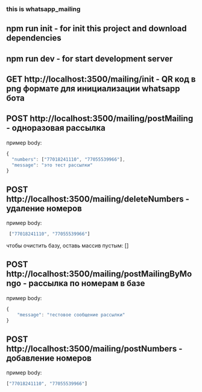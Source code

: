 ### this is whatsapp_mailing

## npm run init - for init this project and download dependencies

## npm run dev - for start development server


## GET http://localhost:3500/mailing/init - QR код в png формате для инициализации whatsapp бота

## POST http://localhost:3500/mailing/postMailing - одноразовая рассылка
пример body:
```js
{
  "numbers": ["77018241110", "77055539966"],
  "message": "это тест рассылки"
}
```

## POST http://localhost:3500/mailing/deleteNumbers - удаление номеров
пример body:
```js
 ["77018241110", "77055539966"]
 ```
чтобы очистить базу, оставь массив пустым: []

## POST http://localhost:3500/mailing/postMailingByMongo - рассылка по номерам в базе
пример body: 
```js
{
    "message": "тестовое сообщение рассылки"
}
```

## POST http://localhost:3500/mailing/postNumbers - добавление номеров
пример body: 
```js
["77018241110", "77055539966"]
```